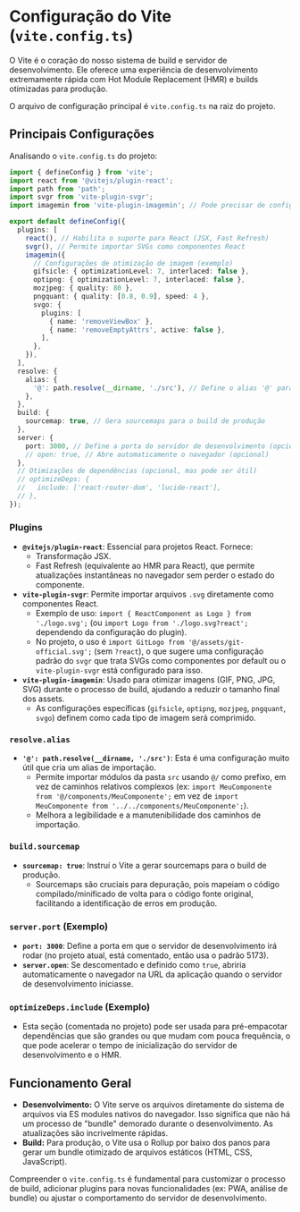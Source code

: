 # Configuração do Vite (`vite.config.ts`)

O Vite é o coração do nosso sistema de build e servidor de desenvolvimento. Ele oferece uma experiência de desenvolvimento extremamente rápida com Hot Module Replacement (HMR) e builds otimizadas para produção.

O arquivo de configuração principal é `vite.config.ts` na raiz do projeto.

## Principais Configurações

Analisando o `vite.config.ts` do projeto:

```typescript
import { defineConfig } from 'vite';
import react from '@vitejs/plugin-react';
import path from 'path';
import svgr from 'vite-plugin-svgr';
import imagemin from 'vite-plugin-imagemin'; // Pode precisar de configuração adicional

export default defineConfig({
  plugins: [
    react(), // Habilita o suporte para React (JSX, Fast Refresh)
    svgr(), // Permite importar SVGs como componentes React
    imagemin({
      // Configurações de otimização de imagem (exemplo)
      gifsicle: { optimizationLevel: 7, interlaced: false },
      optipng: { optimizationLevel: 7, interlaced: false },
      mozjpeg: { quality: 80 },
      pngquant: { quality: [0.8, 0.9], speed: 4 },
      svgo: {
        plugins: [
          { name: 'removeViewBox' },
          { name: 'removeEmptyAttrs', active: false },
        ],
      },
    }),
  ],
  resolve: {
    alias: {
      '@': path.resolve(__dirname, './src'), // Define o alias '@' para a pasta 'src'
    },
  },
  build: {
    sourcemap: true, // Gera sourcemaps para o build de produção
  },
  server: {
    port: 3000, // Define a porta do servidor de desenvolvimento (opcional, padrão é 5173)
    // open: true, // Abre automaticamente o navegador (opcional)
  },
  // Otimizações de dependências (opcional, mas pode ser útil)
  // optimizeDeps: {
  //   include: ['react-router-dom', 'lucide-react'],
  // },
});
```

### Plugins

*   **`@vitejs/plugin-react`**: Essencial para projetos React. Fornece:
    *   Transformação JSX.
    *   Fast Refresh (equivalente ao HMR para React), que permite atualizações instantâneas no navegador sem perder o estado do componente.
*   **`vite-plugin-svgr`**: Permite importar arquivos `.svg` diretamente como componentes React.
    *   Exemplo de uso: `import { ReactComponent as Logo } from './logo.svg';` (ou `import Logo from './logo.svg?react';` dependendo da configuração do plugin).
    *   No projeto, o uso é `import GitLogo from '@/assets/git-official.svg';` (sem `?react`), o que sugere uma configuração padrão do `svgr` que trata SVGs como componentes por default ou o `vite-plugin-svgr` está configurado para isso.
*   **`vite-plugin-imagemin`**: Usado para otimizar imagens (GIF, PNG, JPG, SVG) durante o processo de build, ajudando a reduzir o tamanho final dos assets.
    *   As configurações específicas (`gifsicle`, `optipng`, `mozjpeg`, `pngquant`, `svgo`) definem como cada tipo de imagem será comprimido.

### `resolve.alias`

*   **`'@': path.resolve(__dirname, './src')`**: Esta é uma configuração muito útil que cria um alias de importação.
    *   Permite importar módulos da pasta `src` usando `@/` como prefixo, em vez de caminhos relativos complexos (ex: `import MeuComponente from '@/components/MeuComponente';` em vez de `import MeuComponente from '../../components/MeuComponente';`).
    *   Melhora a legibilidade e a manutenibilidade dos caminhos de importação.

### `build.sourcemap`

*   **`sourcemap: true`**: Instruí o Vite a gerar sourcemaps para o build de produção.
    *   Sourcemaps são cruciais para depuração, pois mapeiam o código compilado/minificado de volta para o código fonte original, facilitando a identificação de erros em produção.

### `server.port` (Exemplo)

*   **`port: 3000`**: Define a porta em que o servidor de desenvolvimento irá rodar (no projeto atual, está comentado, então usa o padrão 5173).
*   **`server.open`**: Se descomentado e definido como `true`, abriria automaticamente o navegador na URL da aplicação quando o servidor de desenvolvimento iniciasse.

### `optimizeDeps.include` (Exemplo)

*   Esta seção (comentada no projeto) pode ser usada para pré-empacotar dependências que são grandes ou que mudam com pouca frequência, o que pode acelerar o tempo de inicialização do servidor de desenvolvimento e o HMR.

## Funcionamento Geral

*   **Desenvolvimento:** O Vite serve os arquivos diretamente do sistema de arquivos via ES modules nativos do navegador. Isso significa que não há um processo de "bundle" demorado durante o desenvolvimento. As atualizações são incrivelmente rápidas.
*   **Build:** Para produção, o Vite usa o Rollup por baixo dos panos para gerar um bundle otimizado de arquivos estáticos (HTML, CSS, JavaScript).

Compreender o `vite.config.ts` é fundamental para customizar o processo de build, adicionar plugins para novas funcionalidades (ex: PWA, análise de bundle) ou ajustar o comportamento do servidor de desenvolvimento. 